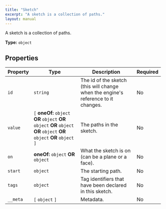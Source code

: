 ```yaml
---
title: "Sketch"
excerpt: "A sketch is a collection of paths."
layout: manual
---
```


A sketch is a collection of paths.



**Type:** `object`





## Properties

| Property | Type | Description | Required |
|----------|------|-------------|----------|
| `id` |`string`| The id of the sketch (this will change when the engine&#x27;s reference to it changes. | No |
| `value` |`[` **oneOf:** `object` **OR** `object` **OR** `object` **OR** `object` **OR** `object` **OR** `object` **OR** `object` `]`| The paths in the sketch. | No |
| `on` |**oneOf:** `object` **OR** `object`| What the sketch is on (can be a plane or a face). | No |
| `start` |`object`| The starting path. | No |
| `tags` |`object`| Tag identifiers that have been declared in this sketch. | No |
| `__meta` |`[` `object` `]`| Metadata. | No |


